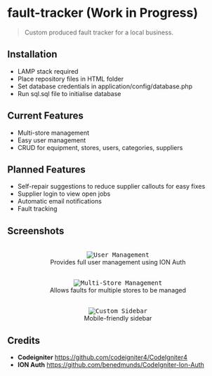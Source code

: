 # fault-tracker (Work in Progress)
>Custom produced fault tracker for a local business.

## Installation
- LAMP stack required
- Place repository files in HTML folder
- Set database credentials in application/config/database.php
- Run sql.sql file to initialise database

## Current Features
- Multi-store management
- Easy user management
- CRUD for equipment, stores, users, categories, suppliers

## Planned Features
- Self-repair suggestions to reduce supplier callouts for easy fixes
- Supplier login to view open jobs
- Automatic email notifications
- Fault tracking

## Screenshots
<p align="center">
  <br>
    <kbd>
      <img src="https://imgur.com/vcjVU3Y.png" alt="User Management" title="User Management">
    </kbd>
  <br>
    Provides full user management using ION Auth
</p>
<p align="center">
  <br>
    <kbd>
      <img src="https://imgur.com/TwgiEOs.png" alt="Multi-Store Management" title="Multi-Store Management">
    </kbd>
  <br>
    Allows faults for multiple stores to be managed
</p>
<p align="center">
  <br>
    <kbd>      
      <img src="https://imgur.com/J7K4l5V.png" alt="Custom Sidebar" title="Custom Sidebar">
    </kbd>
  <br>
    Mobile-friendly sidebar
</p>


## Credits
- **Codeigniter**
https://github.com/codeigniter4/CodeIgniter4
- **ION Auth**
https://github.com/benedmunds/CodeIgniter-Ion-Auth
